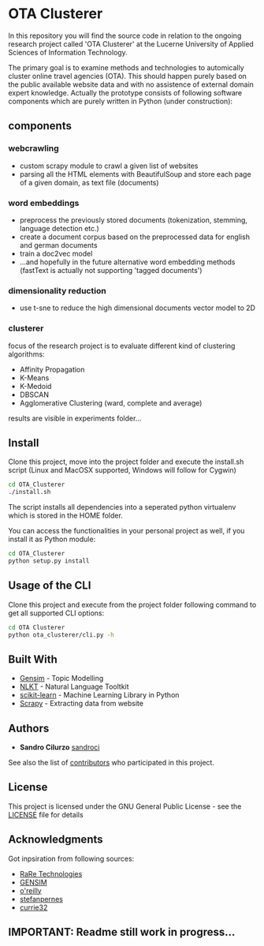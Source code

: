 # OTA Clusterer
In this repository you will find the source code in relation to the ongoing research project called 'OTA Clusterer' at the Lucerne University of Applied Sciences of Information Technology. 

The primary goal is to examine methods and technologies to automically cluster online travel agencies (OTA). This should happen purely based on the public available website data and with no assistence of external domain expert knowledge. Actually the prototype consists of following software components which are purely written in Python (under construction): 

## components
### webcrawling
- custom scrapy module to crawl a given list of websites
- parsing all the HTML elements with BeautifulSoup and store each page of a given domain, as text file (documents)

### word embeddings
- preprocess the previously stored documents (tokenization, stemming, language detection etc.)
- create a document corpus based on the preprocessed data for english and german documents
- train a doc2vec model
- ...and hopefully in the future alternative word embedding methods (fastText is actually not supporting 'tagged documents')

### dimensionality reduction
- use t-sne to reduce the high dimensional documents vector model to 2D

### clusterer
focus of the research project is to evaluate different kind of clustering algorithms:
- Affinity Propagation
- K-Means
- K-Medoid
- DBSCAN
- Agglomerative Clustering (ward, complete and average)

results are visible in experiments folder...


## Install

Clone this project, move into the project folder and execute the install.sh script (Linux and MacOSX supported, Windows will follow for Cygwin)

```sh
cd OTA_Clusterer
./install.sh
```
The script installs all dependencies into a seperated python virtualenv which is stored in the HOME folder.

You can access the functionalities in your personal project as well, if you install it as Python module:

```sh
cd OTA_Clusterer
python setup.py install

```

## Usage of the CLI

Clone this project and execute from the project folder following command to get all supported CLI options:
```sh
cd OTA Clusterer
python ota_clusterer/cli.py -h
```


## Built With

* [Gensim](https://radimrehurek.com/gensim/) - Topic Modelling
* [NLKT](http://www.nltk.org/) - Natural Language Tooltkit
* [scikit-learn](http://scikit-learn.org/stable/) - Machine Learning Library in Python
* [Scrapy](https://scrapy.org/) - Extracting data from website

## Authors

* **Sandro Cilurzo** [sandroci](https://github.com/sandroci)

See also the list of [contributors](https://github.com/sandroci/OTA_clusterer/contributors) who participated in this project.

## License

This project is licensed under the GNU General Public License - see the [LICENSE](LICENSE) file for details

## Acknowledgments

Got inpsiration from following sources:

* [RaRe Technologies](https://rare-technologies.com/blog/)
* [GENSIM](https://markroxor.github.io/gensim/tutorials/)
* [o'reilly](https://github.com/oreillymedia/t-SNE-tutorial)
* [stefanpernes](https://github.com/stefanpernes/)
* [currie32](https://www.kaggle.com/currie32)

## IMPORTANT: Readme still work in progress... 
